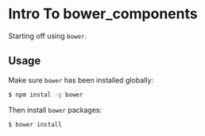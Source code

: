 # Intro To bower_components

Starting off using `bower`.

## Usage

Make sure `bower` has been installed globally:

```bash
$ npm instal -g bower
```

Then install `bower` packages:

```bash
$ bower install

```
